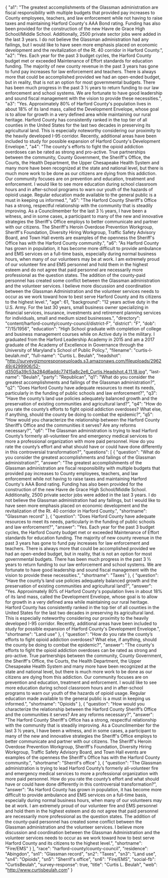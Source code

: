 {
  "a1": "The greatest accomplishments of the Glassman administration are fiscal responsibility with multiple budgets that provided pay increases to County employees, teachers, and law enforcement while not having to raise taxes and maintaining Harford County's AAA Bond rating.  Funding has also been provided for the construction of the new Havre de Grace High School/Middle School.  Additionally, 2500 private sector jobs were added in the last 3 years. I do not believe the Glassman administration had any failings, but I would like to have seen more emphasis placed on economic development and the revitalization of the Rt. 40 corridor in Harford County.",
  "a2": "Yes.  Each year for the past 3 budget cycles, the Harford County budget met or exceeded Maintenance of Effort standards for education funding.  The majority of new county revenue in the past 3 years has gone to fund pay increases for law enforcement and teachers.  There is always more that could be accomplished provided we had an open-ended budget, but in reality, that is not an option for most governmental budgets.  There has been much progress in the past 3 ½ years to return funding to our law enforcement and school systems.  We are fortunate to have good leadership and sound fiscal management with the vision to provide these necessities.",
  "a3": "Yes.  Approximately 80% of Harford County's population lives in about 18% of its land mass, called the Development Envelope, whose goal is to allow for growth in a very defined area while maintaining our rural heritage.  Harford County has consistently ranked in the top tier of all counties in the United States for the last two decades in preserving its agricultural land.  This is especially noteworthy considering our proximity to the heavily developed I-95 corridor.  Recently, additional areas have been included to study for possible expansion of Harford County's Development Envelope.",
  "a4": "The county's efforts to fight the opioid addiction overdoses can be rated as strong and pro-active.  True partnerships between the community, County Government, the Sheriff's Office, the Courts, the Health Department, the Upper Chesapeake Health System and many more have been recognized at the state and national level, but there is much more work to be done as our citizens are dying from this addiction.  Our community focuses are on prevention and education, treatment and enforcement.  I would like to see more education during school classroom hours and in after-school programs to warn our youth of the hazards of opioid usage.  Regular education made available to the general public is a must in keeping us informed.",
  "a5": "The Harford County Sheriff's Office has a strong, respectful relationship with the community that is steadily improving.  As a Councilmember for the last 3 ½ years, I have been a witness, and in some cases, a participant to many of the new and innovative strategies the Sheriff's Office employs to better communicate and partner with our citizens.  The Sheriff's Heroin Overdose Prevention Workgroup, Sheriff's Foundation, Diversity Hiring Workgroup, Traffic Safety Advisory Board, and Town Hall events are examples of the openness the Sheriff's Office has with the Harford County community.",
  "a6": "As Harford County has grown in population, it has become more difficult to provide ambulance and EMS services on a full-time basis, especially during  normal business hours, when many of our volunteers may be at work.  I am extremely proud of our volunteer fire and EMS personnel and hold them in the highest esteem and do not agree that paid personnel are necessarily more professional as the question states.  The addition of the county-paid personnel has created some conflict between the Glassman administration and the volunteer services.  I believe more discussion and coordination between the Glassman Administration and the volunteer services needs to occur as we work toward how to best serve Harford County and its citizens to the highest level.",
  "age": 61,
  "background": "12 years active duty in the U.S. Army.  For the last 30 years, small business owner specializing in financial services, insurance, investments and retirement planning services for individuals, small and medium sized businesses.",
  "directory": "content/harford-county/county-council/district-F",
  "district": "F",
  "dob": "7/15/1956",
  "education": "High School graduate with completion of college and business management courses while on Active duty in the military.  I graduated from the Harford Leadership Academy in 2015 and am a 2017 graduate of the Academy of Excellence in Governance through the University of Maryland's School of Public Policy.",
  "filename": "curtis-l-beulah.md",
  "full-name": "Curtis L. Beulah",
  "headshot": "http://surveygizmoresponseuploads.s3.amazonaws.com/fileuploads/296249/4299906/52-d3505a39c53a284d6addc77415a8c2e6_Curtis.Headshot.4.11.18.jpg",
  "last-name": "Beulah",
  "party": "Republican",
  "q1": "What do you consider the greatest accomplishments and failings of the Glassman administration?",
  "q2": "Does Harford County have adequate resources to meet its needs, particularly in the funding of public schools and law enforcement?",
  "q3": "Have the county’s land use policies adequately balanced growth and the preservation of existing communities and agricultural land?",
  "q4": "How do you rate the county’s efforts to fight opioid addiction overdoses? What else, if anything, should the county be doing to combat the epidemic?",
  "q5": "How would you characterize the relationship between the Harford County Sheriff’s Office and the communities it serves? Are any reforms necessary?",
  "q6": "The Glassman administration is trying to lead Harford County’s formerly all-volunteer fire and emergency medical services to more a professional organization with more paid personnel. How do you rate the county’s effort and what should have or could have done differently in this controversial transformation?",
  "questions": [
    {
      "question": "What do you consider the greatest accomplishments and failings of the Glassman administration?",
      "answer": "The greatest accomplishments of the Glassman administration are fiscal responsibility with multiple budgets that provided pay increases to County employees, teachers, and law enforcement while not having to raise taxes and maintaining Harford County's AAA Bond rating.  Funding has also been provided for the construction of the new Havre de Grace High School/Middle School.  Additionally, 2500 private sector jobs were added in the last 3 years. I do not believe the Glassman administration had any failings, but I would like to have seen more emphasis placed on economic development and the revitalization of the Rt. 40 corridor in Harford County.",
      "shortname": "Glassman record"
    },
    {
      "question": "Does Harford County have adequate resources to meet its needs, particularly in the funding of public schools and law enforcement?",
      "answer": "Yes.  Each year for the past 3 budget cycles, the Harford County budget met or exceeded Maintenance of Effort standards for education funding.  The majority of new county revenue in the past 3 years has gone to fund pay increases for law enforcement and teachers.  There is always more that could be accomplished provided we had an open-ended budget, but in reality, that is not an option for most governmental budgets.  There has been much progress in the past 3 ½ years to return funding to our law enforcement and school systems.  We are fortunate to have good leadership and sound fiscal management with the vision to provide these necessities.",
      "shortname": "Taxes"
    },
    {
      "question": "Have the county’s land use policies adequately balanced growth and the preservation of existing communities and agricultural land?",
      "answer": "Yes.  Approximately 80% of Harford County's population lives in about 18% of its land mass, called the Development Envelope, whose goal is to allow for growth in a very defined area while maintaining our rural heritage.  Harford County has consistently ranked in the top tier of all counties in the United States for the last two decades in preserving its agricultural land.  This is especially noteworthy considering our proximity to the heavily developed I-95 corridor.  Recently, additional areas have been included to study for possible expansion of Harford County's Development Envelope.",
      "shortname": "Land use"
    },
    {
      "question": "How do you rate the county’s efforts to fight opioid addiction overdoses? What else, if anything, should the county be doing to combat the epidemic?",
      "answer": "The county's efforts to fight the opioid addiction overdoses can be rated as strong and pro-active.  True partnerships between the community, County Government, the Sheriff's Office, the Courts, the Health Department, the Upper Chesapeake Health System and many more have been recognized at the state and national level, but there is much more work to be done as our citizens are dying from this addiction.  Our community focuses are on prevention and education, treatment and enforcement.  I would like to see more education during school classroom hours and in after-school programs to warn our youth of the hazards of opioid usage.  Regular education made available to the general public is a must in keeping us informed.",
      "shortname": "Opioids"
    },
    {
      "question": "How would you characterize the relationship between the Harford County Sheriff’s Office and the communities it serves? Are any reforms necessary?",
      "answer": "The Harford County Sheriff's Office has a strong, respectful relationship with the community that is steadily improving.  As a Councilmember for the last 3 ½ years, I have been a witness, and in some cases, a participant to many of the new and innovative strategies the Sheriff's Office employs to better communicate and partner with our citizens.  The Sheriff's Heroin Overdose Prevention Workgroup, Sheriff's Foundation, Diversity Hiring Workgroup, Traffic Safety Advisory Board, and Town Hall events are examples of the openness the Sheriff's Office has with the Harford County community.",
      "shortname": "Sherrif's office"
    },
    {
      "question": "The Glassman administration is trying to lead Harford County’s formerly all-volunteer fire and emergency medical services to more a professional organization with more paid personnel. How do you rate the county’s effort and what should have or could have done differently in this controversial transformation?",
      "answer": "As Harford County has grown in population, it has become more difficult to provide ambulance and EMS services on a full-time basis, especially during  normal business hours, when many of our volunteers may be at work.  I am extremely proud of our volunteer fire and EMS personnel and hold them in the highest esteem and do not agree that paid personnel are necessarily more professional as the question states.  The addition of the county-paid personnel has created some conflict between the Glassman administration and the volunteer services.  I believe more discussion and coordination between the Glassman Administration and the volunteer services needs to occur as we work toward how to best serve Harford County and its citizens to the highest level.",
      "shortname": "Fire/EMS"
    }
  ],
  "race": "harford-county/county-council",
  "residence": "Abingdon",
  "sn1": "Glassman record",
  "sn2": "Taxes",
  "sn3": "Land use",
  "sn4": "Opioids",
  "sn5": "Sherrif's office",
  "sn6": "Fire/EMS",
  "social-fb": "CurtisBeulah",
  "survey-response": true,
  "title": "Curtis L. Beulah",
  "web": "http://www.curtisbeulah.com"
}
